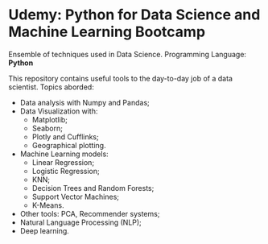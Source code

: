 # Udemy: Python for Data Science and Machine Learning Bootcamp

Ensemble of techniques used in Data Science.
Programming Language: **Python**

This repository contains useful tools to the day-to-day job of a data scientist.
Topics aborded:
  * Data analysis with Numpy and Pandas;
  * Data Visualization with:
    * Matplotlib;
    * Seaborn;
    * Plotly and Cufflinks;
    * Geographical plotting.
  * Machine Learning models:
    * Linear Regression;
    * Logistic Regression;
    * KNN;
    * Decision Trees and Random Forests;
    * Support Vector Machines;
    * K-Means.
  * Other tools: PCA, Recommender systems;
  * Natural Language Processing (NLP);
  * Deep learning.
